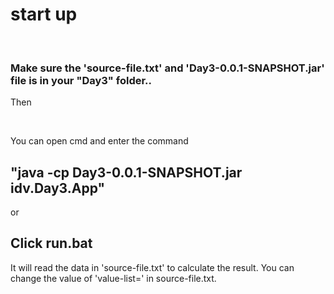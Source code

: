# start up

<br>

<h3>Make sure the 'source-file.txt' and 'Day3-0.0.1-SNAPSHOT.jar' file is in your "Day3" folder..</h3>

Then

<br>

You can open cmd and enter the command

"java -cp Day3-0.0.1-SNAPSHOT.jar idv.Day3.App"
--
or

Click run.bat
--

It will read the data in 'source-file.txt' to calculate the result.
You can change the value of 'value-list=' in source-file.txt.
